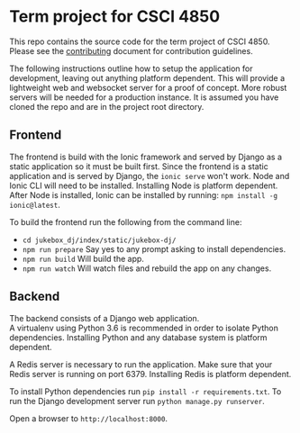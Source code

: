 # Term project for CSCI 4850

This repo contains the source code for the term project of CSCI 4850. Please see the [contributing](https://github.com/jakeharding/jukebox-dj/blob/master/CONTRIBUTING.md) document for contribution guidelines.

The following instructions outline how to setup the application for development, leaving out anything platform dependent.
This will provide a lightweight web and websocket server for a proof of concept.  More robust servers will be needed for a production instance. 
It is assumed you have cloned the repo and are in the project root directory.

## Frontend

The frontend is build with the Ionic framework and served by Django as a static application so it must be built first.
Since the frontend is a static application and is served by Django, the `ionic serve` won't work.
Node and Ionic CLI will need to be installed.  Installing Node is platform dependent. After Node is installed, Ionic can be installed by running:
`npm install -g ionic@latest`.

To build the frontend run the following from the command line:
- `cd jukebox_dj/index/static/jukebox-dj/`
- `npm run prepare` Say yes to any prompt asking to install dependencies.
- `npm run build` Will build the app.
- `npm run watch` Will watch files and rebuild the app on any changes.


## Backend

The backend consists of a Django web application.  
A virtualenv using Python 3.6 is recommended in order to isolate Python dependencies.
Installing Python and any database system is platform dependent.

A Redis server is necessary to run the application.
Make sure that your Redis server is running on port 6379.
Installing Redis is platform dependent.

To install Python dependencies run `pip install -r requirements.txt`.
To run the Django development server run `python manage.py runserver`.

Open a browser to `http://localhost:8000`.

